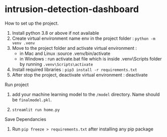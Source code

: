 # intrusion-detection-dashboard

How to set up the project.

1. Install python 3.8 or above if not available
2. Create virtual environment name env in the project folder : `python -m venv .venv`
3. Move to the project folder and activate virtual environment :
   - in Mac and Linux :source .venv/bin/activate
   - in Windows : run activate.bat file which is inside \.venv\Scripts folder by running `.venv\Scripts\activate`
4. Install required libraries : `pip3 install -r requirements.txt`
5. After stop the project, deactivate virtual environment : deactivate

Run project
1. add your machine learning model to the `/model` directory. Name should be `finalmodel.pkl`.

1. `streamlit run home.py`

Save Dependancies

1. Run `pip freeze > requirements.txt` after installing any pip package